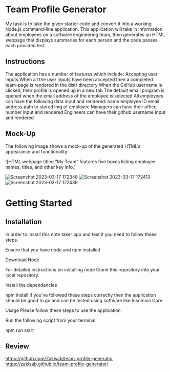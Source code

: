#  Team Profile Generator

My task is to take the given starter code and convert it into a working Node.js command-line application. This application will take in information about employees on a software engineering team, then generates an HTML webpage that displays summaries for each person and the code passes each provided test.

## Instructions
The application has a number of features which include:
Accepting user inputs
When all the user inputs have been accepted then a completed team-page is rendered in the dist/ directory
When the GitHub username is clicked, their profile is opened up in a new tab
The default email program is opened when the email address of the employee is selected
All employees can have the following data input and rendered:
name
employee ID
email address
path to stored img of employee
Managers can have their office number input and rendered
Engineers can have their github username input and rendered


## Mock-Up

The following image shows a mock-up of the generated HTML’s appearance and functionality:

![HTML webpage titled “My Team” features five boxes listing employee names, titles, and other key info.]

![Screenshot 2023-03-17 172348](https://user-images.githubusercontent.com/118730175/225976880-bcfba440-30cd-44da-bc42-3594eb16792d.png)
![Screenshot 2023-03-17 172413](https://user-images.githubusercontent.com/118730175/225976989-e15cf181-e0ef-4534-b12f-c1cd3e6a5ae2.png)
![Screenshot 2023-03-17 172439](https://user-images.githubusercontent.com/118730175/225977069-35b5ca7d-e85b-4294-9a80-53ad3eacf331.png)




# Getting Started

## Installation
In order to install this note taker app and test it you need to follow these steps.

Ensure that you have node and npm installed

Download Node

For detailed instructions on installing node 
Clone this repository into your local repository.

Install the dependencies

npm install
If you've followed these steps correctly then the application should be good to go and can be tested using software like Insomnia Core.

Usage
Please follow these steps to use the application

Run the following script from your terminal

npm run start

## Review
https://github.com/Zakisab/team-profile-generator
https://zakisab.github.io/team-profile-generator/

